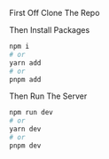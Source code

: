 First Off Clone The Repo

Then Install Packages

```bash
npm i
# or
yarn add
# or
pnpm add
```

Then Run The Server

```bash
npm run dev
# or
yarn dev
# or
pnpm dev
```
